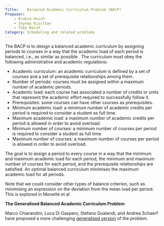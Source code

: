 ```yaml
---
Title:    Balanced Academic Curriculum Problem (BACP)
Proposer: 
	- Brahim Hnich
	- Zeynep Kiziltan
	- Toby Walsh
Category: Scheduling and related problems
---
```



The BACP is to design a balanced academic curriculum by assigning periods to courses in a way that the academic load of each period is balanced, i.e., as similar as possible . The curriculum must obey the following administrative and academic regulations: 

* Academic curriculum: an academic curriculum is defined by a set of courses and a set of prerequisite relationships among them. 
* Number of periods: courses must be assigned within a maximum number of academic periods. 
* Academic load: each course has associated a number of credits or units that represent the academic effort required to successfully follow it. 
* Prerequisites: some courses can have other courses as prerequisites. 
* Minimum academic load: a minimum number of academic credits per period is required to consider a student as full time. 
* Maximum academic load: a maximum number of academic credits per period is allowed in order to avoid overload. 
* Minimum number of courses: a minimum number of courses per period is required to consider a student as full time. 
* Maximum number of courses: a maximum number of courses per period is allowed in order to avoid overload. 

The goal is to assign a period to every course in a way that the minimum and maximum academic load for each period, the minimum and maximum number of courses for each period, and the prerequisite relationships are satisfied. An optimal balanced curriculum minimises the maximum academic load for all periods.

Note that we could consider other types of balance criterion, such as minimising an expression on the deviation from the mean load per period. This is explored in Monette et al


**The Generalised Balanced Academic Curriculum Problem**

Marco Chiarandini, Luca Di Gaspero, Stefano Gualandi, and Andrea Schaerf have proposed a more challenging <a href="http://www.diegm.uniud.it/satt/projects/bacp/">generalised version</a> of the problem. 
